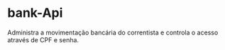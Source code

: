 # bank-Api
Administra a movimentação bancária do correntista e controla o acesso através de CPF e senha.
